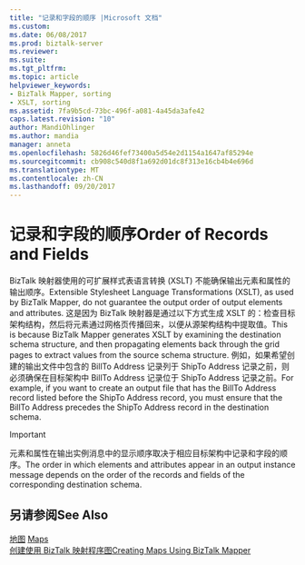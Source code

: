 ```yaml
---
title: "记录和字段的顺序 |Microsoft 文档"
ms.custom: 
ms.date: 06/08/2017
ms.prod: biztalk-server
ms.reviewer: 
ms.suite: 
ms.tgt_pltfrm: 
ms.topic: article
helpviewer_keywords:
- BizTalk Mapper, sorting
- XSLT, sorting
ms.assetid: 7fa9b5cd-73bc-496f-a081-4a45da3afe42
caps.latest.revision: "10"
author: MandiOhlinger
ms.author: mandia
manager: anneta
ms.openlocfilehash: 5826d46fef73400a5d54e2d1154a1647af85294e
ms.sourcegitcommit: cb908c540d8f1a692d01dc8f313e16cb4b4e696d
ms.translationtype: MT
ms.contentlocale: zh-CN
ms.lasthandoff: 09/20/2017
---
```

# <a name="order-of-records-and-fields"></a><span data-ttu-id="fe21e-102">记录和字段的顺序</span><span class="sxs-lookup"><span data-stu-id="fe21e-102">Order of Records and Fields</span></span>
<span data-ttu-id="fe21e-103">BizTalk 映射器使用的可扩展样式表语言转换 (XSLT) 不能确保输出元素和属性的输出顺序。</span><span class="sxs-lookup"><span data-stu-id="fe21e-103">Extensible Stylesheet Language Transformations (XSLT), as used by BizTalk Mapper, do not guarantee the output order of output elements and attributes.</span></span> <span data-ttu-id="fe21e-104">这是因为 BizTalk 映射器是通过以下方式生成 XSLT 的：检查目标架构结构，然后将元素通过网格页传播回来，以便从源架构结构中提取值。</span><span class="sxs-lookup"><span data-stu-id="fe21e-104">This is because BizTalk Mapper generates XSLT by examining the destination schema structure, and then propagating elements back through the grid pages to extract values from the source schema structure.</span></span> <span data-ttu-id="fe21e-105">例如，如果希望创建的输出文件中包含的 BillTo Address 记录列于 ShipTo Address 记录之前，则必须确保在目标架构中 BillTo Address 记录位于 ShipTo Address 记录之前。</span><span class="sxs-lookup"><span data-stu-id="fe21e-105">For example, if you want to create an output file that has the BillTo Address record listed before the ShipTo Address record, you must ensure that the BillTo Address precedes the ShipTo Address record in the destination schema.</span></span>  
  
> [!IMPORTANT]
>  <span data-ttu-id="fe21e-106">元素和属性在输出实例消息中的显示顺序取决于相应目标架构中记录和字段的顺序。</span><span class="sxs-lookup"><span data-stu-id="fe21e-106">The order in which elements and attributes appear in an output instance message depends on the order of the records and fields of the corresponding destination schema.</span></span>  
  
## <a name="see-also"></a><span data-ttu-id="fe21e-107">另请参阅</span><span class="sxs-lookup"><span data-stu-id="fe21e-107">See Also</span></span>  
 <span data-ttu-id="fe21e-108">[地图](../core/maps.md) </span><span class="sxs-lookup"><span data-stu-id="fe21e-108">[Maps](../core/maps.md) </span></span>  
 [<span data-ttu-id="fe21e-109">创建使用 BizTalk 映射程序图</span><span class="sxs-lookup"><span data-stu-id="fe21e-109">Creating Maps Using BizTalk Mapper</span></span>](../core/creating-maps-using-biztalk-mapper.md)